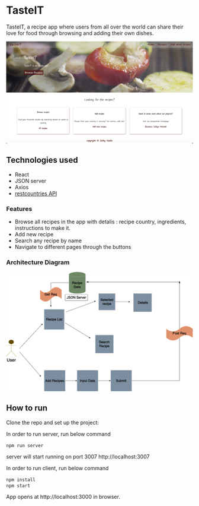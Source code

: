 # TasteIT

TasteIT, a recipe app where users from all over the world can share their love for food through browsing and adding their own dishes.

![Screenshot](./src/assets/screenshot.jpeg)

## Technologies used

- React
- JSON server
- Axios
- [restcountries API](https://restcountries.com/)

### Features

- Browse all recipes in the app with detalis : recipe country, ingredients, instructions to make it.
- Add new recipe
- Search any recipe by name
- Navigate to different pages through the buttons

### Architecture Diagram

![diagram](./src/assets/TasteIt.drawio.png)

## How to run

Clone the repo and set up the project:

In order to run server, run below command

```
npm run server
```

server will start running on port 3007 http://localhost:3007

In order to run client, run below command

```
npm install
npm start
```

App opens at http://localhost:3000 in browser.

